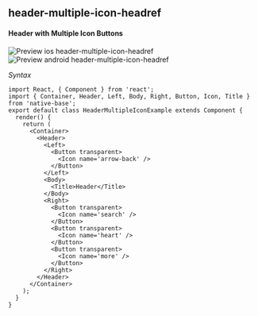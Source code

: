 ## header-multiple-icon-headref
#### Header with Multiple Icon Buttons

![Preview ios header-multiple-icon-headref](https://github.com/GeekyAnts/NativeBase-KitchenSink/raw/v2.5.0/screenshots/ios/header-with-multiple-icon-button.png)
![Preview android header-multiple-icon-headref](https://github.com/GeekyAnts/NativeBase-KitchenSink/raw/v2.5.0/screenshots/android/header-with-multiple-icon-button.png)

*Syntax*

<pre class="line-numbers"><code class="language-jsx">import React, { Component } from 'react';
import { Container, Header, Left, Body, Right, Button, Icon, Title } from 'native-base';
export default class HeaderMultipleIconExample extends Component {
  render() {
    return (
      &lt;Container>
        &lt;Header>
          &lt;Left>
            &lt;Button transparent>
              &lt;Icon name='arrow-back' />
            &lt;/Button>
          &lt;/Left>
          &lt;Body>
            &lt;Title>Header&lt;/Title>
          &lt;/Body>
          &lt;Right>
            &lt;Button transparent>
              &lt;Icon name='search' />
            &lt;/Button>
            &lt;Button transparent>
              &lt;Icon name='heart' />
            &lt;/Button>
            &lt;Button transparent>
              &lt;Icon name='more' />
            &lt;/Button>
          &lt;/Right>
        &lt;/Header>
      &lt;/Container>
    );
  }
}</code></pre><br />